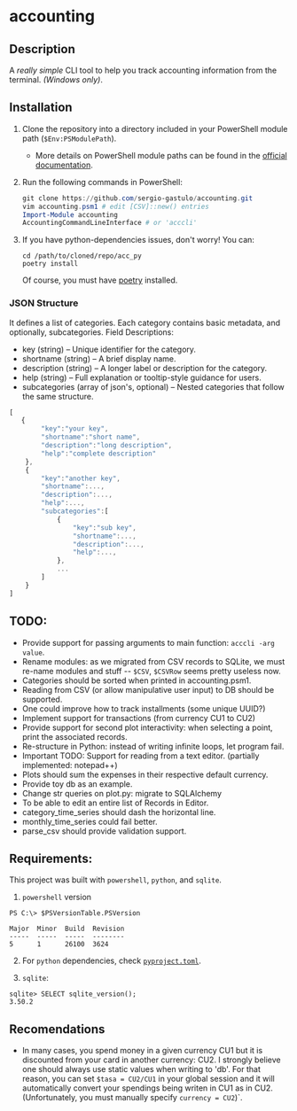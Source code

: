 # accounting

## **Description**  
A *really simple* CLI tool to help you track accounting information from the terminal. *(Windows only)*.  

## **Installation**  
1. Clone the repository into a directory included in your PowerShell module path (`$Env:PSModulePath`).  
   - More details on PowerShell module paths can be found in the [official documentation](https://learn.microsoft.com/es-es/powershell/module/microsoft.powershell.core/about/about_psmodulepath?view=powershell-7.5).  

2. Run the following commands in PowerShell:
   ```powershell
   git clone https://github.com/sergio-gastulo/accounting.git
   vim accounting.psm1 # edit [CSV]::new() entries
   Import-Module accounting
   AccountingCommandLineInterface # or 'acccli'
   ```

3. If you have python-dependencies issues, don't worry! You can:
	```
	cd /path/to/cloned/repo/acc_py
	poetry install
	```
	Of course, you must have [poetry](https://python-poetry.org/) installed.

### JSON Structure
It defines a list of categories. Each category contains basic metadata, and optionally, subcategories. Field Descriptions: 
* key (string) – Unique identifier for the category.
* shortname (string) – A brief display name.
* description (string) – A longer label or description for the category.
* help (string) – Full explanation or tooltip-style guidance for users.
* subcategories (array of json's, optional) – Nested categories that follow the same structure.
```js
[
   {
		"key":"your key",
		"shortname":"short name",
		"description":"long description",
		"help":"complete description"
	},
	{
		"key":"another key",
		"shortname":...,
		"description":...,
		"help":...,
		"subcategories":[
			{
				"key":"sub key",
				"shortname":...,
				"description":...,
				"help":...,
         	},
			...
		]
	}
]
```

## TODO:
- Provide support for passing arguments to main function: `acccli -arg value`. 
- Rename modules: as we migrated from CSV records to SQLite, we must re-name modules and stuff -- `$CSV`, `$CSVRow` seems pretty useless now. 
- Categories should be sorted when printed in accounting.psm1.
- Reading from CSV (or allow manipulative user input) to DB should be supported.
- One could improve how to track installments (some unique UUID?)
- Implement support for transactions (from currency CU1 to CU2)
- Provide support for second plot interactivity: when selecting a point, print the associated records.
- Re-structure in Python: instead of writing infinite loops, let program fail.
- Important TODO: Support for reading from a text editor. (partially implemented: notepad++)
- Plots should sum the expenses in their respective default currency.
- Provide toy db as an example.
- Change str queries on plot.py: migrate to SQLAlchemy
- To be able to edit an entire list of Records in Editor. 
- category_time_series should dash the horizontal line.
- monthly_time_series could fail better.
- parse_csv should provide validation support.

## Requirements:
This project was built with `powershell`, `python`, and `sqlite`.
1. `powershell` version
```
PS C:\> $PSVersionTable.PSVersion

Major  Minor  Build  Revision
-----  -----  -----  --------
5      1      26100  3624
```
2. For `python` dependencies, check [`pyproject.toml`](acc_py/pyproject.toml).

3. `sqlite`:
```
sqlite> SELECT sqlite_version();
3.50.2
```

## Recomendations
- In many cases, you spend money in a given currency CU1 but it is discounted from your card in another currency: CU2. I strongly believe one should always use static values when writing to 'db'. For that reason, you can set `$tasa = CU2/CU1` in your global session and it will automatically convert your spendings being writen in CU1 as in CU2. (Unfortunately, you must manually specify `currency = CU2`)`.
